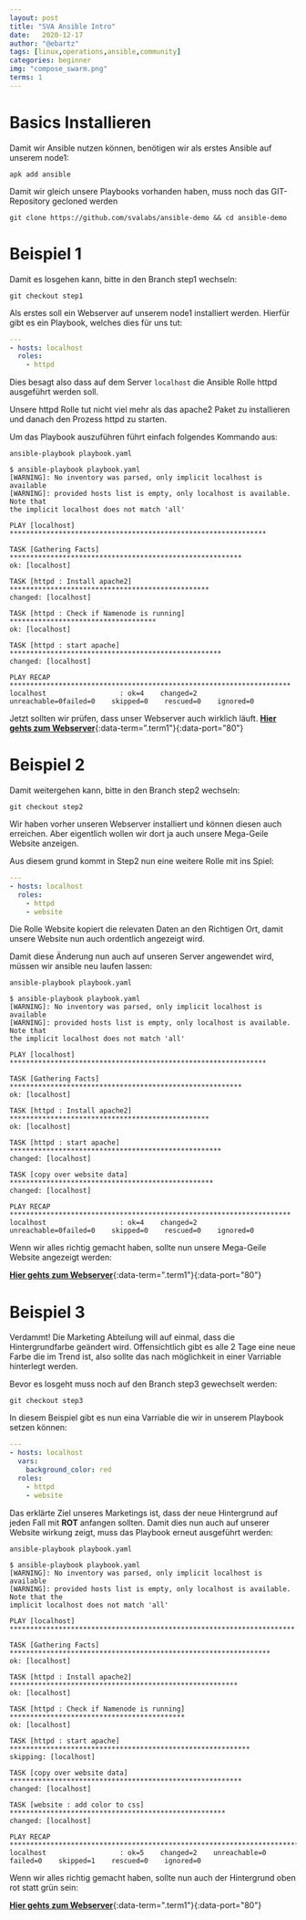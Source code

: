 ```yaml
---
layout: post
title: "SVA Ansible Intro"
date:   2020-12-17
author: "@ebartz"
tags: [linux,operations,ansible,community]
categories: beginner
img: "compose_swarm.png"
terms: 1
---
```

# Basics Installieren

Damit wir Ansible nutzen können, benötigen wir als erstes Ansible auf unserem node1:

```.term1
apk add ansible
```


Damit wir gleich unsere Playbooks vorhanden haben, muss noch das GIT-Repository gecloned werden
```.term1
git clone https://github.com/svalabs/ansible-demo && cd ansible-demo
```



# Beispiel 1
Damit es losgehen kann, bitte in den Branch step1 wechseln:

```.term1
git checkout step1
```

Als erstes soll ein Webserver auf unserem node1 installiert werden. Hierfür gibt es ein Playbook, welches dies für uns tut:

```yaml
---
- hosts: localhost
  roles:
    - httpd
```

Dies besagt also dass auf dem Server `localhost` die Ansible Rolle httpd ausgeführt werden soll.

Unsere httpd Rolle tut nicht viel mehr als das apache2 Paket zu installieren und danach den Prozess httpd zu starten.

Um das Playbook auszuführen führt einfach folgendes Kommando aus:

```.term1
ansible-playbook playbook.yaml
```

```
$ ansible-playbook playbook.yaml
[WARNING]: No inventory was parsed, only implicit localhost is available
[WARNING]: provided hosts list is empty, only localhost is available. Note that
the implicit localhost does not match 'all'

PLAY [localhost] ***************************************************************

TASK [Gathering Facts] *********************************************************
ok: [localhost]

TASK [httpd : Install apache2] *************************************************
changed: [localhost]

TASK [httpd : Check if Namenode is running] ************************************
ok: [localhost]

TASK [httpd : start apache] ****************************************************
changed: [localhost]

PLAY RECAP *********************************************************************
localhost                  : ok=4    changed=2    unreachable=0failed=0    skipped=0    rescued=0    ignored=0
```

Jetzt sollten wir prüfen, dass unser Webserver auch wirklich läuft. [**Hier gehts zum Webserver**](/){:data-term=".term1"}{:data-port="80"}

# Beispiel 2


Damit weitergehen kann, bitte in den Branch step2 wechseln:

```.term1
git checkout step2
```

Wir haben vorher unseren Webserver installiert und können diesen auch erreichen. Aber eigentlich wollen wir dort ja auch unsere Mega-Geile Website anzeigen.

Aus diesem grund kommt in Step2 nun eine weitere Rolle mit ins Spiel:

```yaml
---
- hosts: localhost
  roles:
    - httpd
    - website
```

Die Rolle Website kopiert die relevaten Daten an den Richtigen Ort, damit unsere Website nun auch ordentlich angezeigt wird.

Damit diese Änderung nun auch auf unseren Server angewendet wird, müssen wir ansible neu laufen lassen:

```.term1
ansible-playbook playbook.yaml
```

```
$ ansible-playbook playbook.yaml
[WARNING]: No inventory was parsed, only implicit localhost is available
[WARNING]: provided hosts list is empty, only localhost is available. Note that
the implicit localhost does not match 'all'

PLAY [localhost] ***************************************************************

TASK [Gathering Facts] *********************************************************
ok: [localhost]

TASK [httpd : Install apache2] *************************************************
ok: [localhost]

TASK [httpd : start apache] ****************************************************
changed: [localhost]

TASK [copy over website data] **************************************************
changed: [localhost]

PLAY RECAP *********************************************************************
localhost                  : ok=4    changed=2    unreachable=0failed=0    skipped=0    rescued=0    ignored=0
```


Wenn wir alles richtig gemacht haben, sollte nun unsere Mega-Geile Website angezeigt werden:

[**Hier gehts zum Webserver**](/){:data-term=".term1"}{:data-port="80"}

# Beispiel 3
Verdammt! Die Marketing Abteilung will auf einmal, dass die Hintergrundfarbe geändert wird. Offensichtlich gibt es alle 2 Tage eine neue Farbe die im Trend ist, also sollte das nach möglichkeit in einer Varriable hinterlegt werden.

Bevor es losgeht muss noch auf den Branch step3 gewechselt werden:

```.term1
git checkout step3
```

In diesem Beispiel gibt es nun eina Varriable die wir in unserem Playbook setzen können:

```yaml
---
- hosts: localhost
  vars:
    background_color: red
  roles:
    - httpd
    - website
```
Das erklärte Ziel unseres Marketings ist, dass der neue Hintergrund auf jeden Fall mit **ROT** anfangen sollten. Damit dies nun auch auf unserer Website wirkung zeigt, muss das Playbook erneut ausgeführt werden:

```.term1
ansible-playbook playbook.yaml
```

```
$ ansible-playbook playbook.yaml
[WARNING]: No inventory was parsed, only implicit localhost is available
[WARNING]: provided hosts list is empty, only localhost is available. Note that the
implicit localhost does not match 'all'

PLAY [localhost] **********************************************************************

TASK [Gathering Facts] ****************************************************************
ok: [localhost]

TASK [httpd : Install apache2] ********************************************************
ok: [localhost]

TASK [httpd : Check if Namenode is running] *******************************************
ok: [localhost]

TASK [httpd : start apache] ***********************************************************
skipping: [localhost]

TASK [copy over website data] *********************************************************
changed: [localhost]

TASK [website : add color to css] *****************************************************
changed: [localhost]

PLAY RECAP ****************************************************************************
localhost                  : ok=5    changed=2    unreachable=0    failed=0    skipped=1    rescued=0    ignored=0
```

Wenn wir alles richtig gemacht haben, sollte nun auch der Hintergrund oben rot statt grün sein:

[**Hier gehts zum Webserver**](/){:data-term=".term1"}{:data-port="80"}



